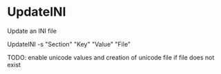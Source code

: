 # UpdateINI
Update an INI file

UpdateINI -s "Section" "Key" "Value" "File"

TODO: enable unicode values and creation of unicode file if file does not exist
